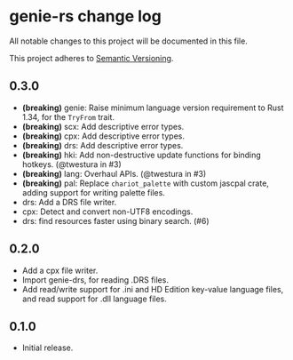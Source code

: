 # genie-rs change log

All notable changes to this project will be documented in this file.

This project adheres to [Semantic Versioning](http://semver.org/).

## 0.3.0
* **(breaking)** genie: Raise minimum language version requirement to Rust 1.34, for the `TryFrom` trait.
* **(breaking)** scx: Add descriptive error types.
* **(breaking)** cpx: Add descriptive error types.
* **(breaking)** drs: Add descriptive error types.
* **(breaking)** hki: Add non-destructive update functions for binding hotkeys. (@twestura in #3)
* **(breaking)** lang: Overhaul APIs. (@twestura in #3)
* **(breaking)** pal: Replace `chariot_palette` with custom jascpal crate, adding support for writing palette files.
* drs: Add a DRS file writer.
* cpx: Detect and convert non-UTF8 encodings.
* drs: find resources faster using binary search. (#6)

## 0.2.0
* Add a cpx file writer.
* Import genie-drs, for reading .DRS files.
* Add read/write support for .ini and HD Edition key-value language files, and read support for .dll language files.

## 0.1.0
* Initial release.
